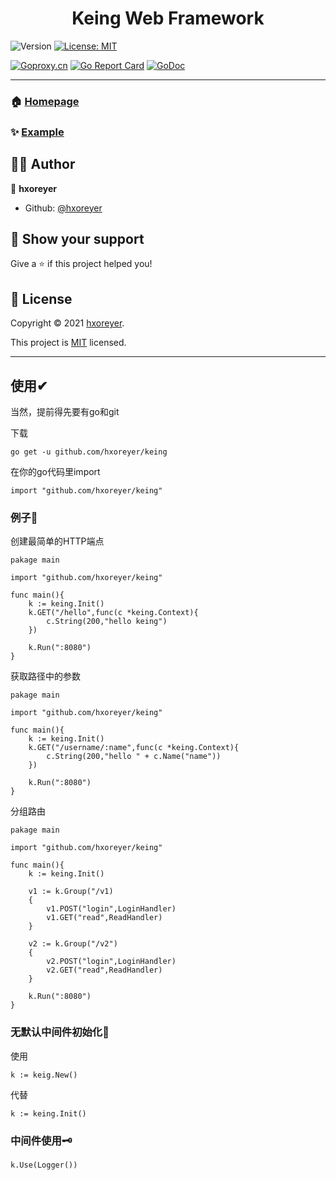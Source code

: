 <h1 align="center">Keing Web Framework</h1>
<p>
  <img alt="Version" src="https://img.shields.io/badge/version-v0.1.1-blue.svg?cacheSeconds=2592000" />
  <a href="https://github.com/hXoreyer/keing/blob/master/LICENSE" target="_blank">
    <img alt="License: MIT" src="https://img.shields.io/badge/License-MIT-yellow.svg" />
  </a>
</p>

[![Goproxy.cn](https://goproxy.cn/stats/github.com/hxoreyer/keing/badges/download-count.svg)](https://goproxy.cn)
[![Go Report Card](https://goreportcard.com/badge/github.com/hxoreyer/keing)](https://goreportcard.com/report/github.com/hxoreyer/keing)
[![GoDoc](https://pkg.go.dev/badge/github.com/hxoreyer/keing?status.svg)](https://pkg.go.dev/github.com/hxoreyer/keing?tab=doc)

---

### 🏠 [Homepage](https://github.com/hxoreyer/keing)

### ✨ [Example](https://github.com/hXoreyer/keing/tree/master/example)

## 👨‍🎓 Author

👤 **hxoreyer**

* Github: [@hxoreyer](https://github.com/hxoreyer)

## 🎁 Show your support

Give a ⭐️ if this project helped you!

## 📝 License

Copyright © 2021 [hxoreyer](https://github.com/hxoreyer).

This project is [MIT](https://github.com/hXoreyer/keing/LICENSE) licensed.   

---
## 使用✔
当然，提前得先要有go和git  

下载  
```shell
go get -u github.com/hxoreyer/keing
```

在你的go代码里import
```golang
import "github.com/hxoreyer/keing"
```

### 例子💯   
创建最简单的HTTP端点   
```golang   
pakage main

import "github.com/hxoreyer/keing"

func main(){
	k := keing.Init()
	k.GET("/hello",func(c *keing.Context){
		c.String(200,"hello keing")
	})
	
	k.Run(":8080")
}
```
获取路径中的参数 
```golang   
pakage main

import "github.com/hxoreyer/keing"

func main(){
	k := keing.Init()
	k.GET("/username/:name",func(c *keing.Context){
		c.String(200,"hello " + c.Name("name"))
	})
	
	k.Run(":8080")
}
```
分组路由 
```golang   
pakage main

import "github.com/hxoreyer/keing"

func main(){
	k := keing.Init()
	
	v1 := k.Group("/v1)
	{
		v1.POST("login",LoginHandler)
		v1.GET("read",ReadHandler)
	}
	
	v2 := k.Group("/v2")
	{
		v2.POST("login",LoginHandler)
		v2.GET("read",ReadHandler)
	}
	
	k.Run(":8080")
}
```
### 无默认中间件初始化🚫
使用
```golang   
k := keig.New()
```
代替
```golang
k := keing.Init()
```
### 中间件使用🗝
```golang   
k.Use(Logger())
```

